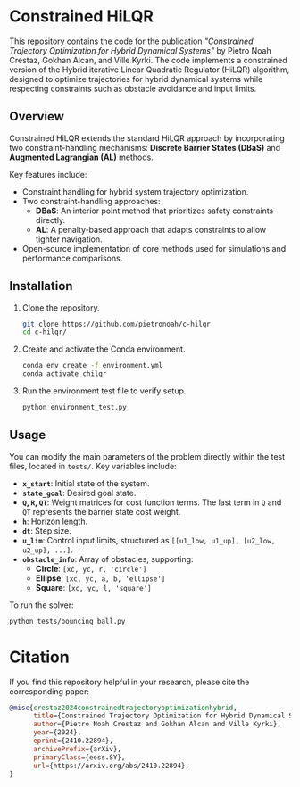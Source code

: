 # Constrained HiLQR

This repository contains the code for the publication *"Constrained Trajectory Optimization for Hybrid Dynamical Systems"* by Pietro Noah Crestaz, Gokhan Alcan, and Ville Kyrki. The code implements a constrained version of the Hybrid iterative Linear Quadratic Regulator (HiLQR) algorithm, designed to optimize trajectories for hybrid dynamical systems while respecting constraints such as obstacle avoidance and input limits. 

## Overview

Constrained HiLQR extends the standard HiLQR approach by incorporating two constraint-handling mechanisms: **Discrete Barrier States (DBaS)** and **Augmented Lagrangian (AL)** methods. 

Key features include:
- Constraint handling for hybrid system trajectory optimization.
- Two constraint-handling approaches:
  - **DBaS**: An interior point method that prioritizes safety constraints directly.
  - **AL**: A penalty-based approach that adapts constraints to allow tighter navigation.
- Open-source implementation of core methods used for simulations and performance comparisons.

## Installation

1. Clone the repository.
    ```bash
    git clone https://github.com/pietronoah/c-hilqr
    cd c-hilqr/
    ```
   
2. Create and activate the Conda environment.
    ```bash
    conda env create -f environment.yml
    conda activate chilqr
    ```
   
3. Run the environment test file to verify setup.
    ```bash
    python environment_test.py
    ```

## Usage

You can modify the main parameters of the problem directly within the test files, located in `tests/`. Key variables include:
- **`x_start`**: Initial state of the system.
- **`state_goal`**: Desired goal state.
- **`Q`, `R`, `QT`**: Weight matrices for cost function terms. The last term in `Q` and `QT` represents the barrier state cost weight.
- **`h`**: Horizon length.
- **`dt`**: Step size.
- **`u_lim`**: Control input limits, structured as `[[u1_low, u1_up], [u2_low, u2_up], ...]`.
- **`obstacle_info`**: Array of obstacles, supporting:
  - **Circle**: `[xc, yc, r, 'circle']`
  - **Ellipse**: `[xc, yc, a, b, 'ellipse']`
  - **Square**: `[xc, yc, l, 'square']`

To run the solver:
```bash
python tests/bouncing_ball.py
```

# Citation

If you find this repository helpful in your research, please cite the corresponding paper:

```bibtex
@misc{crestaz2024constrainedtrajectoryoptimizationhybrid,
      title={Constrained Trajectory Optimization for Hybrid Dynamical Systems}, 
      author={Pietro Noah Crestaz and Gokhan Alcan and Ville Kyrki},
      year={2024},
      eprint={2410.22894},
      archivePrefix={arXiv},
      primaryClass={eess.SY},
      url={https://arxiv.org/abs/2410.22894}, 
}
